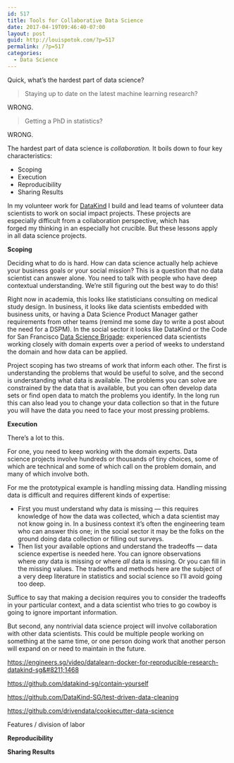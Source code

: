 ```yaml
---
id: 517
title: Tools for Collaborative Data Science
date: 2017-04-19T09:46:40-07:00
layout: post
guid: http://louispotok.com/?p=517
permalink: /?p=517
categories:
  - Data Science
---
```

Quick, what&#8217;s the hardest part of data science?

> Staying up to date on the latest machine learning research?

WRONG.

> Getting a PhD in statistics?

WRONG.

The hardest part of data science is _collaboration._ It boils down to four key characteristics:

  * Scoping
  * Execution
  * Reproducibility
  * Sharing Results

In my volunteer work for [DataKind](http://datakind.org) I build and lead teams of volunteer data scientists to work on social impact projects. These projects are especially difficult from a collaboration perspective, which has forged my thinking in an especially hot crucible. But these lessons apply in all data science projects.

**Scoping**

Deciding what to do is hard. How can data science actually help achieve your business goals or your social mission? This is a question that no data scientist can answer alone. You need to talk with people who have deep contextual understanding. We&#8217;re still figuring out the best way to do this!

Right now in academia, this looks like statisticians consulting on medical study design. In business, it looks like data scientists embedded with business units, or having a Data Science Product Manager gather requirements from other teams (remind me some day to write a post about the need for a DSPM). In the social sector it looks like DataKind or the Code for San Francisco [Data Science Brigade](http://datascience.codeforsanfrancisco.org/): experienced data scientists working closely with domain experts over a period of weeks to understand the domain and how data can be applied.

Project scoping has two streams of work that inform each other. The first is understanding the problems that would be useful to solve, and the second is understanding what data is available. The problems you can solve are constrained by the data that is available, but you can often develop data sets or find open data to match the problems you identify. In the long run this can also lead you to change your data collection so that in the future you will have the data you need to face your most pressing problems.

**Execution**

There&#8217;s a lot to this.

For one, you need to keep working with the domain experts. Data science projects involve hundreds or thousands of tiny choices, some of which are technical and some of which call on the problem domain, and many of which involve both.

For me the prototypical example is handling missing data. Handling missing data is difficult and requires different kinds of expertise:

  * First you must understand why data is missing &#8212; this requires knowledge of how the data was collected, which a data scientist may not know going in. In a business context it&#8217;s often the engineering team who can answer this one; in the social sector it may be the folks on the ground doing data collection or filling out surveys.
  * Then list your available options and understand the tradeoffs &#8212; data science expertise is needed here. You can ignore observations where _any_ data is missing or where _all_ data is missing. Or you can fill in the missing values. The tradeoffs and methods here are the subject of a very deep literature in statistics and social science so I&#8217;ll avoid going too deep.

Suffice to say that making a decision requires you to consider the tradeoffs in your particular context, and a data scientist who tries to go cowboy is going to ignore important information.

But second, any nontrivial data science project will involve collaboration with other data scientists. This could be multiple people working on something at the same time, or one person doing work that another person will expand on or need to maintain in the future.

https://engineers.sg/video/datalearn-docker-for-reproducible-research-datakind-sg&#8211;1468

https://github.com/datakind-sg/contain-yourself

https://github.com/DataKind-SG/test-driven-data-cleaning

https://github.com/drivendata/cookiecutter-data-science

Features / division of labor

**Reproducibility**

**Sharing Results**